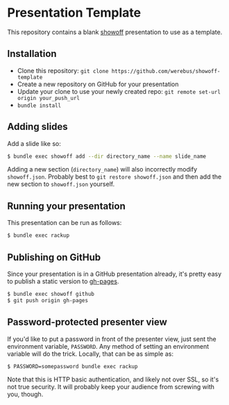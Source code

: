 Presentation Template
=====================
This repository contains a blank [showoff][showoff] presentation to use as a
template.

Installation
-----------
*  Clone this repository:
   `git clone https://github.com/werebus/showoff-template`
*  Create a new repository on GitHub for your presentation
*  Update your clone to use your newly created repo:
   `git remote set-url origin your_push_url`
*  `bundle install`

Adding slides
-------------
Add a slide like so:

```bash
$ bundle exec showoff add --dir directory_name --name slide_name
```

Adding a new section (`directory_name`) will also incorrectly modify
`showoff.json`. Probably best to `git restore showoff.json` and then add the new
section to `showoff.json` yourself.

Running your presentation
-------------------------
This presentation can be run as follows:

```bash
$ bundle exec rackup
```

Publishing on GitHub
--------------------
Since your presentation is in a GitHub presentation already, it's pretty
easy to publish a static version to [gh-pages][gh-pages].

```bash
$ bundle exec showoff github
$ git push origin gh-pages
```


Password-protected presenter view
---------------------------------
If you'd like to put a password in front of the presenter view, just
sent the environment variable, `PASSWORD`. Any method of setting an environment
variable will do the trick. Locally, that can be as simple as:

```bash
$ PASSWORD=somepassword bundle exec rackup
```

Note that this is HTTP basic authentication, and likely not over SSL, so it's
not true security. It will probably keep your audience from screwing
with you, though.

[showoff]: https://github.com/puppetlabs/showoff
[gh-pages]: https://pages.github.com/
[heroku]: http://heroku.com/
